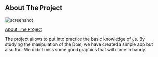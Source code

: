 <!-- ABOUT THE PROJECT -->
## About The Project

![screenshot](https://user-images.githubusercontent.com/63868015/169322634-1c5ea34a-16ce-44d0-9c73-b2bbfe885862.png)


<a href="https://github.com/David92p/counter">About The Project</a>

The project allows to put into practice the basic knowledge of Js. By studying the manipulation of the Dom, we have created a simple app but also fun. We didn't miss some good graphics that will come in handy.
